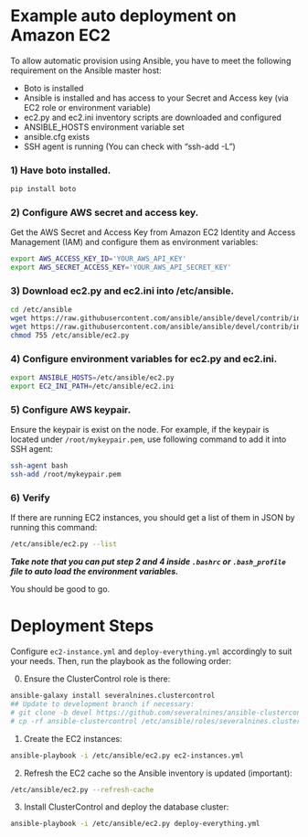 # Example auto deployment on Amazon EC2

To allow automatic provision using Ansible, you have to meet the following requirement on the Ansible master host:
- Boto is installed
- Ansible is installed and has access to your Secret and Access key (via EC2
role or environment variable)
- ec2.py and ec2.ini inventory scripts are downloaded and configured
- ANSIBLE_HOSTS environment variable set
- ansible.cfg exists
- SSH agent is running (You can check with “ssh-add -L”)

### 1) Have boto installed.

```bash
pip install boto
```

### 2) Configure AWS secret and access key.

Get the AWS Secret and Access Key from Amazon EC2 Identity and Access Management (IAM) and configure them as environment variables:

```bash
export AWS_ACCESS_KEY_ID='YOUR_AWS_API_KEY'
export AWS_SECRET_ACCESS_KEY='YOUR_AWS_API_SECRET_KEY'
```

### 3) Download ec2.py and ec2.ini into /etc/ansible.

```bash
cd /etc/ansible
wget https://raw.githubusercontent.com/ansible/ansible/devel/contrib/inventory/ec2.py
wget https://raw.githubusercontent.com/ansible/ansible/devel/contrib/inventory/ec2.ini
chmod 755 /etc/ansible/ec2.py
```

### 4) Configure environment variables for ec2.py and ec2.ini.

```bash
export ANSIBLE_HOSTS=/etc/ansible/ec2.py
export EC2_INI_PATH=/etc/ansible/ec2.ini
```

### 5) Configure AWS keypair.

Ensure the keypair is exist on the node. For example, if the keypair is located under ``/root/mykeypair.pem``, use following command to add it into SSH agent:

```bash
ssh-agent bash
ssh-add /root/mykeypair.pem
```

### 6) Verify

If there are running EC2 instances, you should get a list of them in JSON by running this command:

```bash
/etc/ansible/ec2.py --list
```

***Take note that you can put step 2 and 4 inside ``.bashrc`` or ``.bash_profile`` file to auto load the environment variables.***

You should be good to go.

# Deployment Steps

Configure ``ec2-instance.yml`` and ``deploy-everything.yml`` accordingly to suit your needs. Then, run the playbook as the following order:


0) Ensure the ClusterControl role is there:
```bash
ansible-galaxy install severalnines.clustercontrol
## Update to development branch if necessary:
# git clone -b devel https://github.com/severalnines/ansible-clustercontrol
# cp -rf ansible-clustercontrol /etc/ansible/roles/severalnines.clustercontrol
```

1) Create the EC2 instances:
```bash
ansible-playbook -i /etc/ansible/ec2.py ec2-instances.yml
```

2) Refresh the EC2 cache so the Ansible inventory is updated (important):
```bash
/etc/ansible/ec2.py --refresh-cache
```

3) Install ClusterControl and deploy the database cluster:
```bash
ansible-playbook -i /etc/ansible/ec2.py deploy-everything.yml
```
